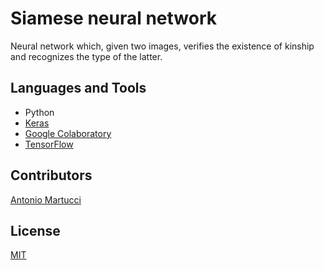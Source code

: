 # Siamese neural network

Neural network which, given two images, verifies the existence of kinship and recognizes the type of the latter.

## Languages and Tools
+ Python
+ [Keras](https://keras.io/)
+ [Google Colaboratory](https://colab.research.google.com/notebooks/intro.ipynb?utm_source=scs-index)
+ [TensorFlow](https://www.tensorflow.org/)


## Contributors
[Antonio Martucci](https://github.com/AntonioMartucci)

## License
[MIT](https://choosealicense.com/licenses/mit/)
